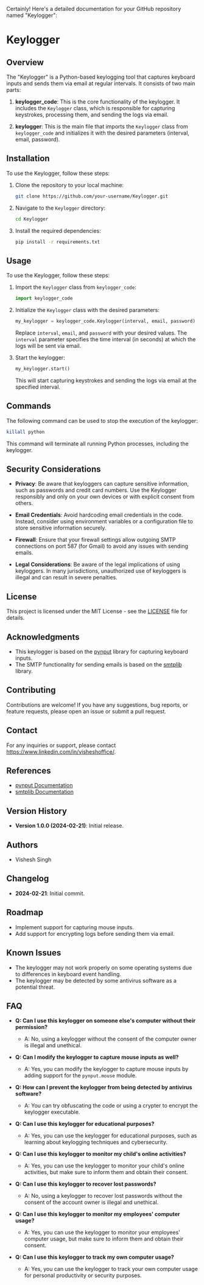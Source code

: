 Certainly! Here's a detailed documentation for your GitHub repository named "Keylogger":

# Keylogger

## Overview

The "Keylogger" is a Python-based keylogging tool that captures keyboard inputs and sends them via email at regular intervals. It consists of two main parts:

1. **keylogger_code**: This is the core functionality of the keylogger. It includes the `Keylogger` class, which is responsible for capturing keystrokes, processing them, and sending the logs via email.

2. **keylogger**: This is the main file that imports the `Keylogger` class from `keylogger_code` and initializes it with the desired parameters (interval, email, password).

## Installation

To use the Keylogger, follow these steps:

1. Clone the repository to your local machine:

   ```bash
   git clone https://github.com/your-username/Keylogger.git
   ```

2. Navigate to the `Keylogger` directory:

   ```bash
   cd Keylogger
   ```

3. Install the required dependencies:

   ```bash
   pip install -r requirements.txt
   ```

## Usage

To use the Keylogger, follow these steps:

1. Import the `Keylogger` class from `keylogger_code`:

   ```python
   import keylogger_code
   ```

2. Initialize the `Keylogger` class with the desired parameters:

   ```python
   my_keylogger = keylogger_code.Keylogger(interval, email, password)
   ```

   Replace `interval`, `email`, and `password` with your desired values. The `interval` parameter specifies the time interval (in seconds) at which the logs will be sent via email.

3. Start the keylogger:

   ```python
   my_keylogger.start()
   ```

   This will start capturing keystrokes and sending the logs via email at the specified interval.

## Commands

The following command can be used to stop the execution of the keylogger:

```bash
killall python
```

This command will terminate all running Python processes, including the keylogger.

## Security Considerations

- **Privacy**: Be aware that keyloggers can capture sensitive information, such as passwords and credit card numbers. Use the Keylogger responsibly and only on your own devices or with explicit consent from others.

- **Email Credentials**: Avoid hardcoding email credentials in the code. Instead, consider using environment variables or a configuration file to store sensitive information securely.

- **Firewall**: Ensure that your firewall settings allow outgoing SMTP connections on port 587 (for Gmail) to avoid any issues with sending emails.

- **Legal Considerations**: Be aware of the legal implications of using keyloggers. In many jurisdictions, unauthorized use of keyloggers is illegal and can result in severe penalties.

## License

This project is licensed under the MIT License - see the [LICENSE](LICENSE) file for details.

## Acknowledgments

- This keylogger is based on the [pynput](https://pypi.org/project/pynput/) library for capturing keyboard inputs.
- The SMTP functionality for sending emails is based on the [smtplib](https://docs.python.org/3/library/smtplib.html) library.

## Contributing

Contributions are welcome! If you have any suggestions, bug reports, or feature requests, please open an issue or submit a pull request.

## Contact

For any inquiries or support, please contact https://www.linkedin.com/in/visheshoffice/.

## References

- [pynput Documentation](https://pynput.readthedocs.io/en/latest/)
- [smtplib Documentation](https://docs.python.org/3/library/smtplib.html)

## Version History

- **Version 1.0.0 (2024-02-21)**: Initial release.

## Authors

- Vishesh Singh

## Changelog

- **2024-02-21**: Initial commit.

## Roadmap

- Implement support for capturing mouse inputs.
- Add support for encrypting logs before sending them via email.

## Known Issues

- The keylogger may not work properly on some operating systems due to differences in keyboard event handling.
- The keylogger may be detected by some antivirus software as a potential threat.

## FAQ

- **Q: Can I use this keylogger on someone else's computer without their permission?**
  - A: No, using a keylogger without the consent of the computer owner is illegal and unethical.

- **Q: Can I modify the keylogger to capture mouse inputs as well?**
  - A: Yes, you can modify the keylogger to capture mouse inputs by adding support for the `pynput.mouse` module.

- **Q: How can I prevent the keylogger from being detected by antivirus software?**
  - A: You can try obfuscating the code or using a crypter to encrypt the keylogger executable.

- **Q: Can I use this keylogger for educational purposes?**
  - A: Yes, you can use the keylogger for educational purposes, such as learning about keylogging techniques and cybersecurity.

- **Q: Can I use this keylogger to monitor my child's online activities?**
  - A: Yes, you can use the keylogger to monitor your child's online activities, but make sure to inform them and obtain their consent.

- **Q: Can I use this keylogger to recover lost passwords?**
  - A: No, using a keylogger to recover lost passwords without the consent of the account owner is illegal and unethical.

- **Q: Can I use this keylogger to monitor my employees' computer usage?**
  - A: Yes, you can use the keylogger to monitor your employees' computer usage, but make sure to inform them and obtain their consent.

- **Q: Can I use this keylogger to track my own computer usage?**
  - A: Yes, you can use the keylogger to track your own computer usage for personal productivity or security purposes.

